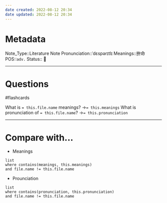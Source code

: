 ```yaml
---
date created: 2022-08-12 20:34
date updated: 2022-08-12 20:34
---
```


# Metadata

Note_Type::Literature Note
Pronunciation::ˈdɛspərɪtlɪ
Meanings::拚命
POS::`adv.`
Status:: 👶

---

# Questions

#flashcards

What is `= this.file.name` meanings? ->`= this.meanings` <!--SR:!2022-08-18,1,170-->
What is pronunciation of `= this.file.name`? ->`= this.pronunciation` <!--SR:!2022-09-03,17,290-->

---

# Compare with...

- Meanings

```dataview
list
where contains(meanings, this.meanings)
and file.name != this.file.name
```

- Prounciation

```dataview
list
where contains(pronunciation, this.pronunciation)
and file.name != this.file.name
```
